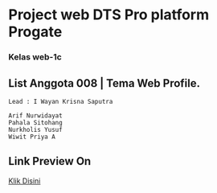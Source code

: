 # Project web DTS Pro platform Progate

### Kelas web-1c

## List Anggota 008 | Tema Web Profile.

```
Lead : I Wayan Krisna Saputra

Arif Nurwidayat
Pahala Sitohang
Nurkholis Yusuf
Wiwit Priya A
```

## Link Preview On

[Klik Disini](https://olizyusuf.github.io/project-main03/)
